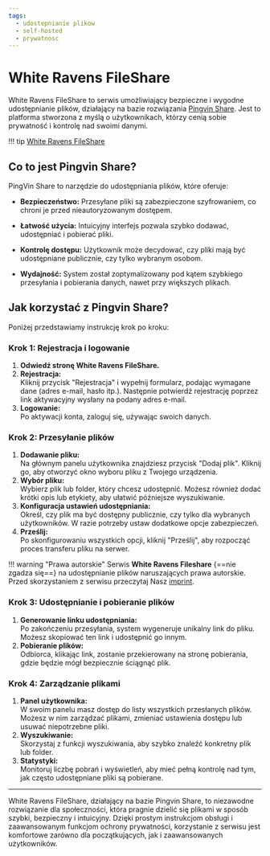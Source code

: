 ```yaml
---
tags:
  - udostepnianie plikow
  - self-hosted
  - prywatnosc
---
```


# White Ravens FileShare

White Ravens FileShare to serwis umożliwiający bezpieczne i wygodne udostępnianie plików, działający na bazie rozwiązania [Pingvin Share](https://github.com/stonith404/pingvin-share). Jest to platforma stworzona z myślą o użytkownikach, którzy cenią sobie prywatność i kontrolę nad swoimi danymi.

!!! tip
    [White Ravens FileShare](https://fileshare.wrservices.link/)

## Co to jest Pingvin Share?

PingVin Share to narzędzie do udostępniania plików, które oferuje:

- **Bezpieczeństwo:** Przesyłane pliki są zabezpieczone szyfrowaniem, co chroni je przed nieautoryzowanym dostępem.
  
- **Łatwość użycia:** Intuicyjny interfejs pozwala szybko dodawać, udostępniać i pobierać pliki.
  
- **Kontrolę dostępu:** Użytkownik może decydować, czy pliki mają być udostępniane publicznie, czy tylko wybranym osobom.
  
- **Wydajność:** System został zoptymalizowany pod kątem szybkiego przesyłania i pobierania danych, nawet przy większych plikach.

## Jak korzystać z Pingvin Share?

Poniżej przedstawiamy instrukcję krok po kroku:

### Krok 1: Rejestracja i logowanie
1. **Odwiedź stronę White Ravens FileShare.**
2. **Rejestracja:**  
   Kliknij przycisk "Rejestracja" i wypełnij formularz, podając wymagane dane (adres e-mail, hasło itp.). Następnie potwierdź rejestrację poprzez link aktywacyjny wysłany na podany adres e-mail.
3. **Logowanie:**  
   Po aktywacji konta, zaloguj się, używając swoich danych.

### Krok 2: Przesyłanie plików
1. **Dodawanie pliku:**  
   Na głównym panelu użytkownika znajdziesz przycisk "Dodaj plik". Kliknij go, aby otworzyć okno wyboru pliku z Twojego urządzenia.
2. **Wybór pliku:**  
   Wybierz plik lub folder, który chcesz udostępnić. Możesz również dodać krótki opis lub etykiety, aby ułatwić późniejsze wyszukiwanie.
3. **Konfiguracja ustawień udostępniania:**  
   Określ, czy plik ma być dostępny publicznie, czy tylko dla wybranych użytkowników. W razie potrzeby ustaw dodatkowe opcje zabezpieczeń.
4. **Prześlij:**  
   Po skonfigurowaniu wszystkich opcji, kliknij "Prześlij", aby rozpocząć proces transferu pliku na serwer.

!!! warning "Prawa autorskie"
    Serwis **White Ravens Fileshare** {==nie zgadza się==} na udostępnianie plików naruszających prawa autorskie. Przed skorzystaniem z serwisu przeczytaj Nasz [imprint](https://fileshare.wrservices.link/imprint).

### Krok 3: Udostępnianie i pobieranie plików
1. **Generowanie linku udostępniania:**  
   Po zakończeniu przesyłania, system wygeneruje unikalny link do pliku. Możesz skopiować ten link i udostępnić go innym.
2. **Pobieranie plików:**  
   Odbiorca, klikając link, zostanie przekierowany na stronę pobierania, gdzie będzie mógł bezpiecznie ściągnąć plik.

### Krok 4: Zarządzanie plikami
1. **Panel użytkownika:**  
   W swoim panelu masz dostęp do listy wszystkich przesłanych plików. Możesz w nim zarządzać plikami, zmieniać ustawienia dostępu lub usuwać niepotrzebne pliki.
2. **Wyszukiwanie:**  
   Skorzystaj z funkcji wyszukiwania, aby szybko znaleźć konkretny plik lub folder.
3. **Statystyki:**  
   Monitoruj liczbę pobrań i wyświetleń, aby mieć pełną kontrolę nad tym, jak często udostępniane pliki są pobierane.

---

White Ravens FileShare, działający na bazie Pingvin Share, to niezawodne rozwiązanie dla społeczności, która pragnie dzielić się plikami w sposób szybki, bezpieczny i intuicyjny. Dzięki prostym instrukcjom obsługi i zaawansowanym funkcjom ochrony prywatności, korzystanie z serwisu jest komfortowe zarówno dla początkujących, jak i zaawansowanych użytkowników.
